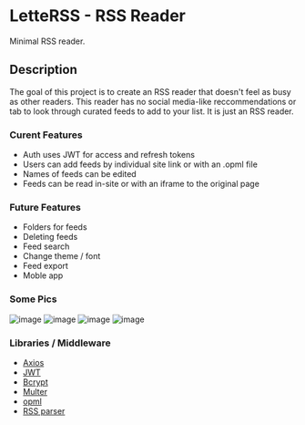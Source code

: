 # LetteRSS - RSS Reader
Minimal RSS reader.

## Description
The goal of this project is to create an RSS reader that doesn't feel as busy as other readers.
This reader has no social media-like reccommendations or tab to look through curated feeds to add to your list. It is just an RSS reader.

### Curent Features
  <ul>
    <li>Auth uses JWT for access and refresh tokens</li>
    <li>Users can add feeds by individual site link or with an .opml file</li>
    <li>Names of feeds can be edited</li>
    <li>Feeds can be read in-site or with an iframe to the original page</li>
  </ul>
  
### Future Features
  <ul>
    <li>Folders for feeds</li>
    <li>Deleting feeds</li>
    <li>Feed search</li>
    <li>Change theme / font</li>
    <li>Feed export</li>
    <li>Moble app</li>
  </ul>

### Some Pics
![image](https://github.com/user-attachments/assets/953b5d74-d868-438a-9263-bccf06534ecb)
![image](https://github.com/user-attachments/assets/ca6231d5-7461-4518-9f53-bd5e368897dc)
![image](https://github.com/user-attachments/assets/a4dce54f-af89-40c6-9ada-f4f9653ca214)
![image](https://github.com/user-attachments/assets/489161b0-215d-4630-a1b4-512a18e19ee5)  

### Libraries / Middleware
<ul>
  <li><a href="https://github.com/axios/axios">Axios</a></li>
  <li><a href="https://github.com/auth0/node-jsonwebtoken">JWT</a></li>
  <li><a href="https://github.com/pyca/bcrypt">Bcrypt</a></li>
  <li><a href="https://github.com/expressjs/multer">Multer</a></li>
  <li><a href="https://github.com/scripting/opmlpackage">opml</a></li>
  <li><a href="https://github.com/rbren/rss-parser">RSS parser</a></li>
</ul>
